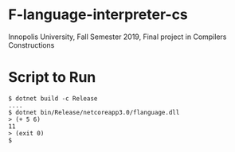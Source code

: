 # F-language-interpreter-cs
Innopolis University, Fall Semester 2019, Final project in Compilers Constructions

# Script to Run
```
$ dotnet build -c Release
....
$ dotnet bin/Release/netcoreapp3.0/flanguage.dll
> (+ 5 6)
11
> (exit 0)
$
```
